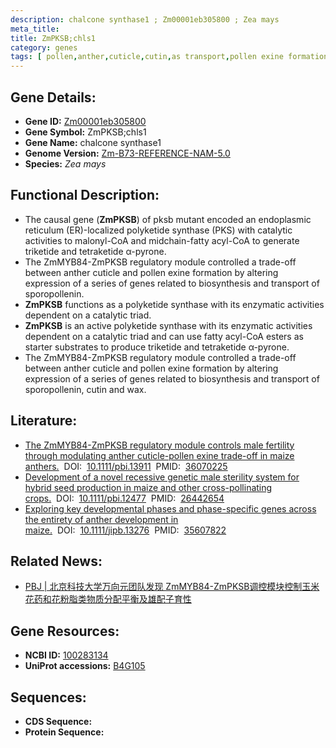 ```yaml
---
description: chalcone synthase1 ; Zm00001eb305800 ; Zea mays
meta_title:
title: ZmPKSB;chls1
category: genes
tags: [ pollen,anther,cuticle,cutin,as transport,pollen exine formation,wax biosynthesis,pollen formation,cuticle formation ]
---
```


## Gene Details:
- **Gene ID:**	[Zm00001eb305800](https://www.maizegdb.org/gene_center/gene/Zm00001eb305800)
- **Gene Symbol:** ZmPKSB;chls1
- **Gene Name:** chalcone synthase1
- **Genome Version:** [Zm-B73-REFERENCE-NAM-5.0](https://www.maizegdb.org/genome/assembly/Zm-B73-REFERENCE-NAM-5.0)
- **Species:** *Zea mays*

## Functional Description:
   - The causal gene (**ZmPKSB**) of pksb mutant encoded an endoplasmic reticulum (ER)-localized polyketide synthase (PKS) with catalytic activities to malonyl-CoA and midchain-fatty acyl-CoA to generate triketide and tetraketide α-pyrone.
   - The ZmMYB84-ZmPKSB regulatory module controlled a trade-off between anther cuticle and pollen exine formation by altering expression of a series of genes related to biosynthesis and transport of sporopollenin.
   - **ZmPKSB** functions as a polyketide synthase with its enzymatic activities dependent on a catalytic triad.
   - **ZmPKSB** is an active polyketide synthase with its enzymatic activities dependent on a catalytic triad and can use fatty acyl-CoA esters as starter substrates to produce triketide and tetraketide α-pyrone.
   - The ZmMYB84-ZmPKSB regulatory module controlled a trade-off between anther cuticle and pollen exine formation by altering expression of a series of genes related to biosynthesis and transport of sporopollenin, cutin and wax.

## Literature:
   - [The ZmMYB84-ZmPKSB regulatory module controls male fertility through modulating anther cuticle-pollen exine trade-off in maize anthers.]( https://onlinelibrary.wiley.com/doi/10.1111/pbi.13911?af=R)&nbsp;&nbsp;DOI:&nbsp;&nbsp;[10.1111/pbi.13911](https://onlinelibrary.wiley.com/doi/10.1111/pbi.13911?af=R)&nbsp;&nbsp;PMID:&nbsp;&nbsp;[36070225](https://pubmed.ncbi.nlm.nih.gov/36070225/)
   - [Development of a novel recessive genetic male sterility system for hybrid seed production in maize and other cross-pollinating crops.]( https://onlinelibrary.wiley.com/doi/10.1111/pbi.12477)&nbsp;&nbsp;DOI:&nbsp;&nbsp;[10.1111/pbi.12477](https://onlinelibrary.wiley.com/doi/10.1111/pbi.12477)&nbsp;&nbsp;PMID:&nbsp;&nbsp;[26442654](https://pubmed.ncbi.nlm.nih.gov/26442654/)
   - [Exploring key developmental phases and phase-specific genes across the entirety of anther development in maize.]( https://onlinelibrary.wiley.com/doi/10.1111/jipb.13276)&nbsp;&nbsp;DOI:&nbsp;&nbsp;[10.1111/jipb.13276](https://onlinelibrary.wiley.com/doi/10.1111/jipb.13276)&nbsp;&nbsp;PMID:&nbsp;&nbsp;[35607822](https://pubmed.ncbi.nlm.nih.gov/35607822/)

## Related News:
   - [PBJ | 北京科技大学万向元团队发现 ZmMYB84-ZmPKSB调控模块控制玉米花药和花粉脂类物质分配平衡及雄配子育性](https://mp.weixin.qq.com/s?__biz=Mzg3MDEwNDEyMg==&mid=2247536343&idx=1&sn=aa01773ae09ce47d1d6fe65da18c2adc&chksm=ce90e382f9e76a9487e62203f5cd5bd94dc39b0c4c0eff17a3ef5f646df31def3a196c18168e&scene=27#wechat_redirect)

## Gene Resources:
- **NCBI ID:** [100283134](https://www.ncbi.nlm.nih.gov/gene/?term=100283134)
- **UniProt accessions:** [B4G105](https://www.uniprot.org/uniprotkb/B4G105/entry)

## Sequences:
- **CDS Sequence:**
- **Protein Sequence:**
